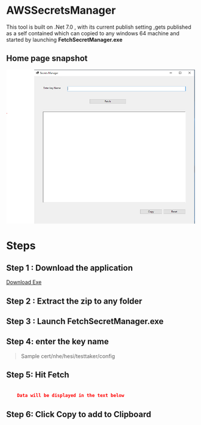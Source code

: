 # AWSSecretsManager

This tool is built on .Net 7.0 , with its current publish setting ,gets published as a self contained which can copied to any windows 64 machine and started by launching <b> FetchSecretManager.exe</b>


## Home page snapshot

![Sample](HomeSample.png)


# Steps

## Step 1 : Download the application

[comment]: <> (Direct download created using this https://downgit.github.io/#/home)
<a id="raw-url" href="https://downgit.github.io/#/home?url=https://github.com/ShahidRKhan/AWSSecretsManager/blob/main/FetchSecrets.zip"  target="_blank" >Download Exe</a>



## Step 2 : Extract the zip to any folder

## Step 3 : Launch  FetchSecretManager.exe

## Step 4: enter the key name 

> Sample cert/nhe/hesi/testtaker/config


## Step 5:  Hit Fetch


``` json

    Data will be displayed in the text below

```

## Step 6:  Click Copy to add to Clipboard



